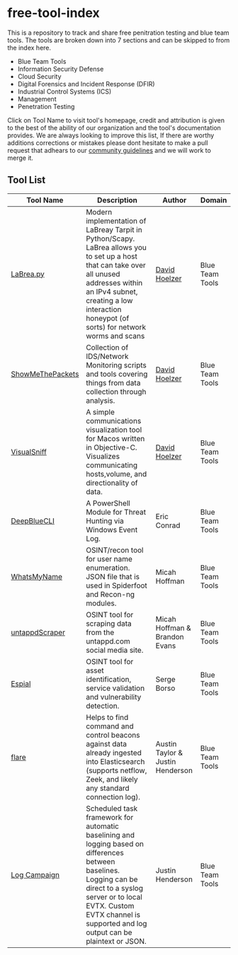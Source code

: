 # free-tool-index

This is a repository to track and share free penitration testing and blue team tools. The tools are broken down into 7 sections and can be skipped to from the index here. 
* Blue Team Tools
* Information Security Defense
* Cloud Security
* Digital Forensics and Incident Response (DFIR)
* Industrial Control Systems (ICS)
* Management
* Penetration Testing

Click on Tool Name to visit tool's homepage, credit and attribution is given to the best of the ability of our organization and the tool's documentation provides. We are always looking to improve this list, If there are worthy additions corrections or mistakes please dont hesitate to make a pull request that adhears to our [community guidelines](https://github.com/wh-iterabb-it/.github/blob/main/docs/CODE_OF_CONDUCT.md) and we will work to merge it. 

## Tool List

| **Tool Name**        | **Description**                                                                                                                                                                                                                            | **Author**        | **Domain**          |
|------------------|----------------------------------------------------------------------------------------------------------------------------------------------------------------------------------------------------------------------------------------|---------------|-----------------|
| [LaBrea.py](https://github.com/dhoelzer/ShowMeThePackets/blob/master/Scapy/LaBrea.py)        | Modern implementation of LaBreay Tarpit in Python/Scapy. LaBrea allows you to set up a host that can take over all unused addresses within an IPv4 subnet, creating a low interaction honeypot (of sorts) for network worms and scans  | [David Hoelzer](https://github.com/dhoelzer/) | Blue Team Tools |
| [ShowMeThePackets](https://github.com/dhoelzer/ShowMeThePackets/) | Collection of IDS/Network Monitoring scripts and tools covering things from data collection through analysis. | [David Hoelzer](https://github.com/dhoelzer/) | Blue Team Tools |
| [VisualSniff](https://github.com/dhoelzer/VisualSniff)      | A simple communications visualization tool for Macos written in Objective-C. Visualizes communicating hosts,volume, and directionality of data. | [David Hoelzer](https://github.com/dhoelzer/) | Blue Team Tools |
| [DeepBlueCLI](https://github.com/sans-blue-team/DeepBlueCLI)      | A PowerShell Module for Threat Hunting via Windows Event Log. | Eric Conrad   | Blue Team Tools |
| [WhatsMyName](https://github.com/WebBreacher/WhatsMyName)      | OSINT/recon tool for user name enumeration. JSON file that is used in Spiderfoot and Recon-ng modules. | Micah Hoffman | Blue Team Tools |
| [untappdScraper](https://github.com/WebBreacher/untappdScraper) | OSINT tool for scraping data from the untappd.com social media site. | Micah Hoffman & Brandon Evans  | Blue Team Tools |
| [Espial](https://www.spydersec.com/Espial) | OSINT tool for asset identification, service validation and vulnerability detection. | Serge Borso | Blue Team Tools |
| [flare](https://github.com/HASecuritySolutions/flare) | Helps to find command and control beacons against data already ingested into Elasticsearch (supports netflow, Zeek, and likely any standard connection log). |  Austin Taylor & Justin Henderson | Blue Team Tools |
| [Log Campaign](https://github.com/HASecuritySolutions/LogCampaign) | Scheduled task framework for automatic baselining and logging based on differences between baselines. Logging can be direct to a syslog server or to local EVTX. Custom EVTX channel is supported and log output can be plaintext or JSON. | Justin Henderson | Blue Team Tools | 


